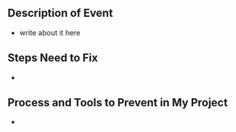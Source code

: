 ## Description of Event

- write about it here

## Steps Need to Fix

-

## Process and Tools to Prevent in My Project

-
